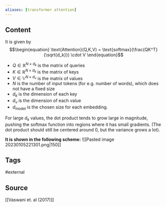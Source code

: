 ```yaml
---
aliases: [transformer attention]
---
```

## Content
It is given by
$$\begin{equation}
\text{Attention}(Q,K,V) = \text{softmax}(\frac{QK^T}{\sqrt{d_k}}) \cdot V
\end{equation}$$
* $Q \in \mathbb{R}^{N \times d_k}$ is the matrix of queries
* $K \in \mathbb{R}^{N \times d_k}$ is the matrix of keys
* $V \in \mathbb{V}^{N \times d_v}$ is the matrix of values
* $N$ is the number of input tokens (for e.g. number of words), which does not have a fixed size
* $d_k$ is the dimension of each key
* $d_v$ is the dimension of each value
* $d_\text{model}$ is the chosen size for each embedding.


For large $d_k$ values, the dot product tends to grow large in magnitude, pushing the softmax function into regions where it has small gradients. (The dot product should still be centered around 0, but the variance grows a lot).

**It is shown in the following scheme:**
![[Pasted image 20230105221301.png|150]]


## Tags
#external 

## Source
[[Vaswani et. al (2017)]]
